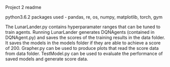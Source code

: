 Project 2 readme

python3.6.2
packages used - pandas, re, os, numpy, matplotlib, torch, gym

The LunarLander.py contains hyperparamater ranges that can be tuned to train agents.
Running LunarLander generates DQNAgents (contained in DQNAgent.py) and saves the scores of the training results in the data folder.
It saves the models in the models folder if they are able to achieve a score of 200.
Grapher.py can be used to produce plots that read the score data from data folder.
TestModel.py can be used to evaluate the performance of saved models and generate score data.

